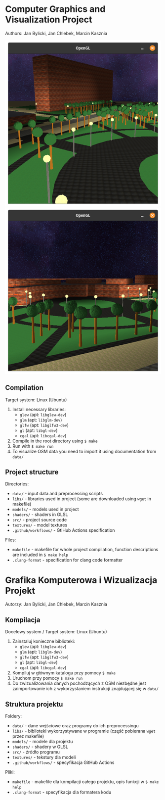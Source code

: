 # Computer Graphics and Visualization Project

Authors: Jan Bylicki, Jan Chlebek, Marcin Kasznia

![](./Screenshot1.png)
![](./Screenshot2.png)

## Compilation

Target system: Linux (Ubuntu)

1. Install necessary libraries:
   - `glew` (apt: `libglew-dev`)
   - `glm` (apt: `libglm-dev`)
   - `glfw` (apt: `libglfw3-dev`)
   - `gl` (apt: `libgl-dev`)
   - `cgal` (apt: `libcgal-dev`)
2. Compile in the root directory using `$ make`
3. Run with `$ make run`
4. To visualize OSM data you need to import it using documentation from `data/` 

## Project structure

Directories:

- `data/` - input data and preprocessing scripts
- `libs/` - libraries used in project (some are downloaded using `wget` in makefile)
- `models/` - models used in project
- `shaders/` - shaders in GLSL
- `src/` - project source code
- `textures/` - model textures
- `.github/workflows/` - GtiHub Actions specification 

Files:

- `makefile` - makefile for whole project compilation, function descriptions are included in `$ make help`
- `.clang-format` - specification for clang code formatter


# Grafika Komputerowa i Wizualizacja Projekt

Autorzy: Jan Bylicki, Jan Chlebek, Marcin Kasznia

## Kompilacja

Docelowy system / Target system: Linux (Ubuntu)

1. Zainstaluj konieczne biblioteki:
   - `glew` (apt: `libglew-dev`)
   - `glm` (apt: `libglm-dev`)
   - `glfw` (apt: `libglfw3-dev`)
   - `gl` (apt: `libgl-dev`)
   - `cgal` (apt: `libcgal-dev`)
2. Kompiluj w głównym katalogu przy pomocy `$ make`
3. Uruchom przy pomocy `$ make run`
4. Do zwizualizowania danych pochodzących z OSM niezbędne jest zaimportowanie ich z wykorzystaniem instrukcji znajdującej się w `data/`

## Struktura projektu

Foldery:

- `data/` - dane wejściowe oraz programy do ich preprocessingu
- `libs/` - biblioteki wykorzystywane w programie (część pobierana `wget` przez makefile)
- `models/` - modele dla projektu
- `shaders/` - shadery w GLSL
- `src/` - źródło programu
- `textures/` - tekstury dla modeli
- `.github/workflows/` - specyfikacja GitHub Actions

Pliki:

- `makefile` - makefile dla kompilacji całego projektu, opis funkcji w `$ make help`
- `.clang-format` - specyfikacja dla formatera kodu

